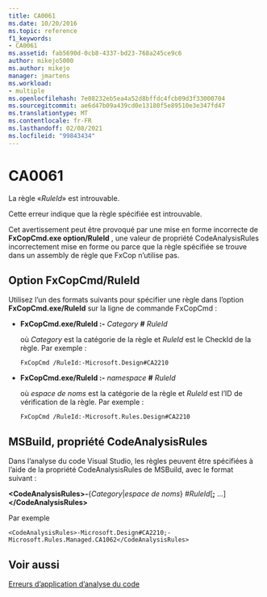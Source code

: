 ```yaml
---
title: CA0061
ms.date: 10/20/2016
ms.topic: reference
f1_keywords:
- CA0061
ms.assetid: fab5690d-0cb8-4337-bd23-768a245ce9c6
author: mikejo5000
ms.author: mikejo
manager: jmartens
ms.workload:
- multiple
ms.openlocfilehash: 7e08232eb5ea4a52d8bffdc4fcb09d3f33000704
ms.sourcegitcommit: ae6d47b09a439cd0e13180f5e89510e3e347fd47
ms.translationtype: MT
ms.contentlocale: fr-FR
ms.lasthandoff: 02/08/2021
ms.locfileid: "99843434"
---
```

# <a name="ca0061"></a>CA0061
La règle «*RuleId*» est introuvable.

Cette erreur indique que la règle spécifiée est introuvable.

Cet avertissement peut être provoqué par une mise en forme incorrecte de **FxCopCmd.exe option/RuleId** , une valeur de propriété CodeAnalysisRules incorrectement mise en forme ou parce que la règle spécifiée se trouve dans un assembly de règle que FxCop n’utilise pas.

## <a name="fxcopcmd-ruleid-option"></a>Option FxCopCmd/RuleId
Utilisez l’un des formats suivants pour spécifier une règle dans l’option **FxCopCmd.exe/RuleId** sur la ligne de commande FxCopCmd :

- **FxCopCmd.exe/RuleId :-** *Category* **#** *RuleId*

     où *Category* est la catégorie de la règle et *RuleId* est le CheckId de la règle. Par exemple :

    ```
    FxCopCmd /RuleId:-Microsoft.Design#CA2210
    ```

- **FxCopCmd.exe/RuleId :-** *namespace* **#** *RuleId*

     où *espace de noms* est la catégorie de la règle et *RuleId* est l’ID de vérification de la règle. Par exemple :

    ```
    FxCopCmd /RuleId:-Microsoft.Rules.Design#CA2210
    ```

## <a name="msbuild-codeanalysisrules-property"></a>MSBuild, propriété CodeAnalysisRules
Dans l’analyse du code Visual Studio, les règles peuvent être spécifiées à l’aide de la propriété CodeAnalysisRules de MSBuild, avec le format suivant :

**\<CodeAnalysisRules>-**{*Category*&#124;*espace de noms*} #*RuleId*[**;** ...]**\</CodeAnalysisRules>**

Par exemple

```
<CodeAnalysisRules>-Microsoft.Design#CA2210;-Microsoft.Rules.Managed.CA1062</CodeAnalysisRules>
```

## <a name="see-also"></a>Voir aussi
[Erreurs d’application d’analyse du code](../code-quality/code-analysis-application-errors.md)
